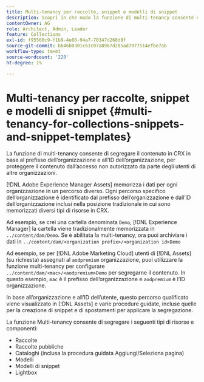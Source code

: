 ```yaml
---
title: Multi-tenancy per raccolte, snippet e modelli di snippet
description: Scopri in che modo la funzione di multi-tenancy consente di segregare i contenuti nell’archivio CRX in base all’organizzazione del cliente per evitare accessi non autorizzati.
contentOwner: AG
role: Architect, Admin, Leader
feature: Collections
exl-id: f95560c9-f1b9-4e86-94a7-70347d268d8f
source-git-commit: bb46b0301c61c07a8967d285ad7977514efbe7ab
workflow-type: tm+mt
source-wordcount: '220'
ht-degree: 1%

---
```


# Multi-tenancy per raccolte, snippet e modelli di snippet {#multi-tenancy-for-collections-snippets-and-snippet-templates}

La funzione di multi-tenancy consente di segregare il contenuto in CRX in base al prefisso dell’organizzazione e all’ID dell’organizzazione, per proteggere il contenuto dall’accesso non autorizzato da parte degli utenti di altre organizzazioni.

[!DNL Adobe Experience Manager Assets] memorizza i dati per ogni organizzazione in un percorso diverso. Ogni percorso specifico dell’organizzazione è identificato dal prefisso dell’organizzazione e dall’ID dell’organizzazione inclusi nella posizione tradizionale in cui sono memorizzati diversi tipi di risorse in CRX.

Ad esempio, se crei una cartella denominata `Demo`, [!DNL Experience Manager] la cartella viene tradizionalmente memorizzata in `../content/dam/Demo`. Se è abilitata la multi-tenancy, ora puoi archiviare i dati in `../content/dam/<organization prefix>/<organization id>Demo`

Ad esempio, se per [!DNL Adobe Marketing Cloud] utenti di [!DNL Assets] (su richiesta) assegnati al `aodpremium` organizzazione, puoi utilizzare la funzione multi-tenancy per configurare `../content/dam/<mac>/<aodpremium>Demo` per segregarne il contenuto. In questo esempio, `mac` è il prefisso dell’organizzazione e `aodpremium` è l’ID organizzazione.

In base all’organizzazione e all’ID dell’utente, questo percorso qualificato viene visualizzato in [!DNL Assets] e varie procedure guidate, incluse quelle per la creazione di snippet e di spostamenti per applicare la segregazione.

La funzione Multi-tenancy consente di segregare i seguenti tipi di risorse e componenti:

* Raccolte
* Raccolte pubbliche
* Cataloghi (inclusa la procedura guidata Aggiungi/Seleziona pagina)
* Modelli
* Modelli di snippet
* Lightbox
